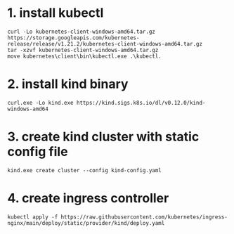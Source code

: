 # 1. install kubectl

```
curl -Lo kubernetes-client-windows-amd64.tar.gz https://storage.googleapis.com/kubernetes-release/release/v1.21.2/kubernetes-client-windows-amd64.tar.gz
tar -xzvf kubernetes-client-windows-amd64.tar.gz
move kubernetes\client\bin\kubectl.exe .\kubectl.
```
# 2. install kind binary

```
curl.exe -Lo kind.exe https://kind.sigs.k8s.io/dl/v0.12.0/kind-windows-amd64
```

# 3. create kind cluster with static config file

```
kind.exe create cluster --config kind-config.yaml
```

# 4. create ingress controller

```
kubectl apply -f https://raw.githubusercontent.com/kubernetes/ingress-nginx/main/deploy/static/provider/kind/deploy.yaml
```
